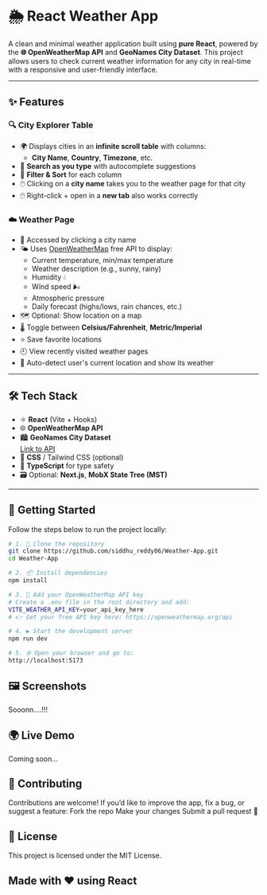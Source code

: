 # 🌦️ React Weather App

A clean and minimal weather application built using **pure React**, powered by the **🌐 OpenWeatherMap API** and **GeoNames City Dataset**. This project allows users to check current weather information for any city in real-time with a responsive and user-friendly interface.

---

## ✨ Features

### 🔍 City Explorer Table
- 🌍 Displays cities in an **infinite scroll table** with columns:
  - **City Name**, **Country**, **Timezone**, etc.
- 🔎 **Search as you type** with autocomplete suggestions
- 🧩 **Filter & Sort** for each column
- 🖱️ Clicking on a **city name** takes you to the weather page for that city
- 🖱️ Right-click + open in a **new tab** also works correctly

### ☁️ Weather Page
- 📍 Accessed by clicking a city name
- 🌤️ Uses [OpenWeatherMap](https://openweathermap.org/) free API to display:
  - Current temperature, min/max temperature
  - Weather description (e.g., sunny, rainy)
  - Humidity 💧
  - Wind speed 🌬️
  - Atmospheric pressure
  - Daily forecast (highs/lows, rain chances, etc.)
- 🗺️ Optional: Show location on a map
- 🌡️ Toggle between **Celsius/Fahrenheit**, **Metric/Imperial**
- ⭐ Save favorite locations
- 🕘 View recently visited weather pages
- 📍 Auto-detect user's current location and show its weather

---

## 🛠️ Tech Stack

- ⚛️ **React** (Vite + Hooks)
- 🌐 **OpenWeatherMap API**
- 🏙️ **GeoNames City Dataset**  
  [Link to API](https://public.opendatasoft.com/explore/dataset/geonames-all-cities-with-a-population-1000/api/?disjunctive.cou_name_en&sort=name)
- 💅 **CSS** / Tailwind CSS (optional)
- 🧠 **TypeScript** for type safety
- 🗃️ Optional: **Next.js**, **MobX State Tree (MST)**

---

## 🚀 Getting Started

Follow the steps below to run the project locally:

```bash
# 1. 📁 Clone the repository
git clone https://github.com/siddhu_reddy06/Weather-App.git
cd Weather-App

# 2. 📦 Install dependencies
npm install

# 3. 🔑 Add your OpenWeatherMap API key
# Create a .env file in the root directory and add:
VITE_WEATHER_API_KEY=your_api_key_here
# 👉 Get your free API key here: https://openweathermap.org/api

# 4. ▶️ Start the development server
npm run dev

# 5. 🌐 Open your browser and go to:
http://localhost:5173

```
## 🖼️ Screenshots
  Sooonn....!!!

## 🌍 Live Demo
  Coming soon...

## 🤝 Contributing
Contributions are welcome! If you’d like to improve the app, fix a bug, or suggest a feature:
Fork the repo
Make your changes
Submit a pull request 🙌

## 📝 License
This project is licensed under the MIT License.

## Made with ❤️ using React
